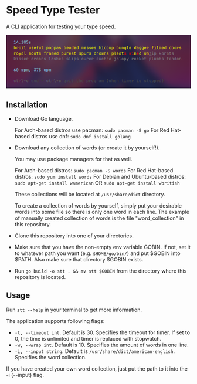 # Speed Type Tester

A CLI application for testing your type speed.

![Preview](preview.png "Preview")

## Installation

- Download Go language.

    For Arch-based distros use pacman: `sudo pacman -S go`
    For Red Hat-based distros use dnf: `sudo dnf install golang`

- Download any collection of words (or create it by yourself!).

    You may use package managers for that as well.

    For Arch-based distros: `sudo pacman -S words`
    For Red Hat-based distros: `sudo yum install words`
    For Debian and Ubuntu-based distros: `sudo apt-get install wamerican` OR `sudo apt-get install wbritish`

    These collections will be located at `/usr/share/dict` directory.

    To create a collection of words by yourself, simply put your desirable words into some file so there is only one word in each line.
    The example of manually created collection of words is the file "word_collection" in this repository.

- Clone this repository into one of your directories.

- Make sure that you have the non-empty env variable GOBIN.
If not, set it to whatever path you want (e.g. `$HOME/go/bin/`) and put $GOBIN into $PATH.
Also make sure that directory $GOBIN exists.

- Run `go build -o stt . && mv stt $GOBIN` from the directory where this repository is located.

## Usage

Run `stt --help` in your terminal to get more information.

The application supports following flags:
- `-t, --timeout int`. Default is 30. Specifies the timeout for timer. If set to 0, the time is unlimited and timer is replaced with stopwatch.
- `-w, --wrap int`. Default is 10. Specifies the amount of words in one line.
- `-i, --input string`. Default is `/usr/share/dict/american-english`. Specifies the word collection.

If you have created your own word collection, just put the path to it into the -i (--input) flag.

